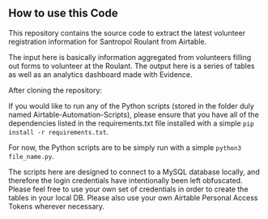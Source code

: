 ## How to use this Code


This repository contains the source code to extract the latest volunteer registration information for Santropol Roulant from Airtable.

The input here is basically information aggregated from volunteers filling out forms to volunteer at the Roulant. The output here is a series of tables as well as an analytics dashboard made with Evidence. 

After cloning the repository:

If you would like to run any of the Python scripts (stored in the folder duly named Airtable-Automation-Scripts), please ensure that you have all of the dependencies listed in the requirements.txt file installed with a simple ```pip install -r requirements.txt```.

For now, the Python scripts are to be simply run with a simple ```python3 file_name.py```.

The scripts here are designed to connect to a MySQL database locally, and therefore the login credentials have intentionally been left obfuscated. Please feel free to use your own set of credentials in order to create the tables in your local DB. Please also use your own Airtable Personal Access Tokens wherever necessary.


